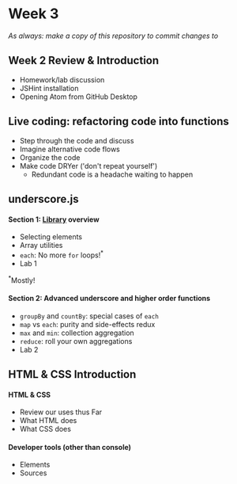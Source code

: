 # Week 3

*As always: make a copy of this repository to commit changes to*

## Week 2 Review & Introduction
- Homework/lab discussion
- JSHint installation
- Opening Atom from GitHub Desktop

## Live coding: refactoring code into functions
- Step through the code and discuss
- Imagine alternative code flows
- Organize the code
- Make code DRYer ('don't repeat yourself')
    - Redundant code is a headache waiting to happen

## underscore.js

#### Section 1: [Library](http://underscorejs.org/) overview
- Selecting elements
- Array utilities
- `each`: No more `for` loops!<sup>*</sup>
- Lab 1

<sup>*</sup>Mostly!


#### Section 2: Advanced underscore and higher order functions
- `groupBy` and `countBy`: special cases of `each`
- `map` vs `each`: purity and side-effects redux
- `max` and `min`: collection aggregation
- `reduce`: roll your own aggregations
- Lab 2

## HTML & CSS Introduction

#### HTML & CSS
- Review our uses thus Far
- What HTML does
- What CSS does

#### Developer tools (other than console)
- Elements
- Sources
